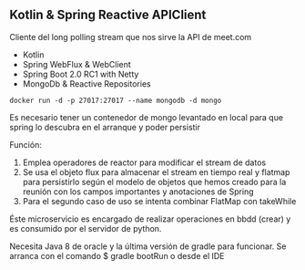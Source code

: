 ## Kotlin & Spring Reactive APIClient

Cliente del long polling stream que nos sirve la API de meet.com

- Kotlin
- Spring WebFlux & WebClient
- Spring Boot 2.0 RC1 with Netty
- MongoDb & Reactive Repositories

```docker
docker run -d -p 27017:27017 --name mongodb -d mongo
```
Es necesario tener un contenedor de mongo levantado en local
para que spring lo descubra en el arranque y poder persistir

Función:
1. Emplea operadores de reactor para modificar el stream de datos
2. Se usa el objeto flux para almacenar el stream en tiempo real
y flatmap para persistirlo según el modelo de objetos que hemos creado
para la reunión con los campos importantes y anotaciones de Spring
3. Para el segundo caso de uso se intenta combinar FlatMap con 
takeWhile 

Éste microservicio es encargado de realizar operaciones en bbdd (crear)
y es consumido por el servidor de python.


Necesita Java 8 de oracle y la última versión de gradle para funcionar.
Se arranca con el comando $ gradle bootRun o desde el IDE